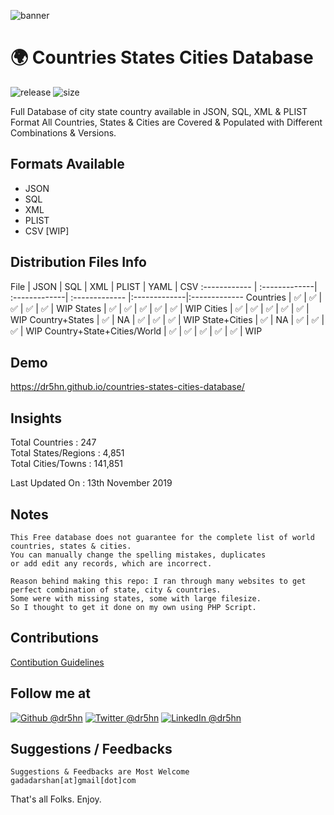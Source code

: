 ![banner](https://github.com/dr5hn/countries-states-cities-database/raw/master/.github/banner.png)

# 🌍 Countries States Cities Database
![release](https://img.shields.io/github/v/release/dr5hn/countries-states-cities-database?style=flat-square)
![size](https://img.shields.io/github/repo-size/dr5hn/countries-states-cities-database?label=size&style=flat-square)

Full Database of city state country available in JSON, SQL, XML & PLIST Format
All Countries, States & Cities are Covered & Populated with Different Combinations & Versions.

## Formats Available
- JSON
- SQL
- XML
- PLIST
- CSV [WIP]

## Distribution Files Info
File | JSON | SQL | XML | PLIST | YAML | CSV
:------------ | :-------------| :-------------| :------------- |:-------------|:-------------
Countries | :white_check_mark: | :white_check_mark: | :white_check_mark: | :white_check_mark: | :white_check_mark: | WIP
States | :white_check_mark: | :white_check_mark: | :white_check_mark: | :white_check_mark: | :white_check_mark: | WIP
Cities | :white_check_mark: | :white_check_mark: | :white_check_mark: | :white_check_mark: | :white_check_mark: | WIP
Country+States | :white_check_mark: | NA | :white_check_mark: | :white_check_mark: | :white_check_mark: | WIP
State+Cities | :white_check_mark: | NA | :white_check_mark: | :white_check_mark: | :white_check_mark: | WIP
Country+State+Cities/World | :white_check_mark: |  :white_check_mark: | :white_check_mark: | :white_check_mark: | :white_check_mark: | WIP

## Demo
https://dr5hn.github.io/countries-states-cities-database/

## Insights
Total Countries : 247 <br>
Total States/Regions : 4,851 <br>
Total Cities/Towns : 141,851 <br>

Last Updated On : 13th November 2019

## Notes
```
This Free database does not guarantee for the complete list of world
countries, states & cities.
You can manually change the spelling mistakes, duplicates
or add edit any records, which are incorrect.

Reason behind making this repo: I ran through many websites to get
perfect combination of state, city & countries.
Some were with missing states, some with large filesize.
So I thought to get it done on my own using PHP Script.
```

## Contributions
[Contibution Guidelines](https://github.com/dr5hn/countries-states-cities-database/blob/master/CONTRIBUTING.md)

## Follow me at
<a href="https://github.com/dr5hn/"><img alt="Github @dr5hn" src="https://img.shields.io/static/v1?logo=github&message=Github&color=black&style=flat-square&label=" /></a> <a href="https://twitter.com/dr5hn/"><img alt="Twitter @dr5hn" src="https://img.shields.io/static/v1?logo=twitter&message=Twitter&color=black&style=flat-square&label=" /></a> <a href="https://www.linkedin.com/in/dr5hn/"><img alt="LinkedIn @dr5hn" src="https://img.shields.io/static/v1?logo=linkedin&message=LinkedIn&color=black&style=flat-square&label=&link=https://twitter.com/dr5hn" /></a>

## Suggestions / Feedbacks
```
Suggestions & Feedbacks are Most Welcome
gadadarshan[at]gmail[dot]com
```

That's all Folks. Enjoy.
